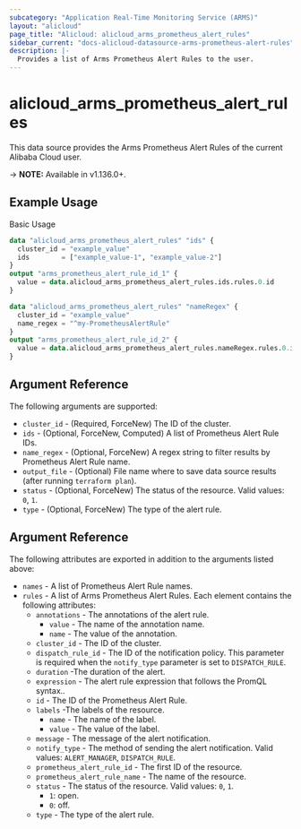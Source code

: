 ```yaml
---
subcategory: "Application Real-Time Monitoring Service (ARMS)"
layout: "alicloud"
page_title: "Alicloud: alicloud_arms_prometheus_alert_rules"
sidebar_current: "docs-alicloud-datasource-arms-prometheus-alert-rules"
description: |-
  Provides a list of Arms Prometheus Alert Rules to the user.
---
```


# alicloud\_arms\_prometheus\_alert\_rules

This data source provides the Arms Prometheus Alert Rules of the current Alibaba Cloud user.

-> **NOTE:** Available in v1.136.0+.

## Example Usage

Basic Usage

```terraform
data "alicloud_arms_prometheus_alert_rules" "ids" {
  cluster_id = "example_value"
  ids        = ["example_value-1", "example_value-2"]
}
output "arms_prometheus_alert_rule_id_1" {
  value = data.alicloud_arms_prometheus_alert_rules.ids.rules.0.id
}

data "alicloud_arms_prometheus_alert_rules" "nameRegex" {
  cluster_id = "example_value"
  name_regex = "^my-PrometheusAlertRule"
}
output "arms_prometheus_alert_rule_id_2" {
  value = data.alicloud_arms_prometheus_alert_rules.nameRegex.rules.0.id
}

```

## Argument Reference

The following arguments are supported:

* `cluster_id` - (Required, ForceNew) The ID of the cluster.
* `ids` - (Optional, ForceNew, Computed)  A list of Prometheus Alert Rule IDs.
* `name_regex` - (Optional, ForceNew) A regex string to filter results by Prometheus Alert Rule name.
* `output_file` - (Optional) File name where to save data source results (after running `terraform plan`).
* `status` - (Optional, ForceNew) The status of the resource. Valid values: `0`, `1`. 
* `type` - (Optional, ForceNew) The type of the alert rule.

## Argument Reference

The following attributes are exported in addition to the arguments listed above:

* `names` - A list of Prometheus Alert Rule names.
* `rules` - A list of Arms Prometheus Alert Rules. Each element contains the following attributes:
    * `annotations` - The annotations of the alert rule.
        * `value` - The name of the annotation name.
        * `name` - The value of the annotation.
    * `cluster_id` - The ID of the cluster.
    * `dispatch_rule_id` - The ID of the notification policy. This parameter is required when the `notify_type` parameter is set to `DISPATCH_RULE`.
    * `duration` -The duration of the alert.
    * `expression` - The alert rule expression that follows the PromQL syntax..
    * `id` - The ID of the Prometheus Alert Rule.
    * `labels` -The labels of the resource.
        * `name` - The name of the label.
        * `value` - The value of the label.
    * `message` - The message of the alert notification.
    * `notify_type` - The method of sending the alert notification. Valid values: `ALERT_MANAGER`, `DISPATCH_RULE`.
    * `prometheus_alert_rule_id` - The first ID of the resource.
    * `prometheus_alert_rule_name` - The name of the resource.
    * `status` - The status of the resource. Valid values: `0`, `1`.
      * `1`: open.
      * `0`: off.
    * `type` - The type of the alert rule.
